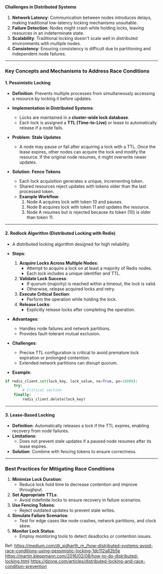 #### Challenges in Distributed Systems

1. **Network Latency**: Communication between nodes introduces delays, making traditional low-latency locking mechanisms unsuitable.
2. **Failure Detection**: Nodes might crash while holding locks, leaving resources in an indeterminate state.
3. **Scalability**: Traditional locking doesn't scale well in distributed environments with multiple nodes.
4. **Consistency**: Ensuring consistency is difficult due to partitioning and independent node failures.

---

### Key Concepts and Mechanisms to Address Race Conditions

#### 1. **Pessimistic Locking**

- **Definition**: Prevents multiple processes from simultaneously accessing a resource by locking it before updates.
    
- **Implementation in Distributed Systems**:
    - Locks are maintained in a **cluster-wide lock database**.
    - Each lock is assigned a **TTL (Time-to-Live)** or lease to automatically release if a node fails.
    
- **Problem**: **Stale Updates**
    - A node may pause or fail after acquiring a lock with a TTL. Once the lease expires, other nodes can acquire the lock and modify the resource. If the original node resumes, it might overwrite newer updates.
    
- **Solution**: **Fence Tokens**
    - Each lock acquisition generates a unique, incrementing token.
    - Shared resources reject updates with tokens older than the last processed token.
    - **Example Workflow**:
        1. Node A acquires lock with token 10 and pauses.
        2. Node B acquires lock with token 11 and updates the resource.
        3. Node A resumes but is rejected because its token (10) is older than token 11.

---

#### 2. **Redlock Algorithm** (Distributed Locking with Redis)

- A distributed locking algorithm designed for high reliability.
- **Steps**:
    1. **Acquire Locks Across Multiple Nodes**:
        - Attempt to acquire a lock on at least a majority of Redis nodes.
        - Each lock includes a unique identifier and TTL.
    2. **Validate Lock Success**:
        - If quorum (majority) is reached within a timeout, the lock is valid.
        - Otherwise, release acquired locks and retry.
    3. **Execute Critical Section**:
        - Perform the operation while holding the lock.
    4. **Release Locks**:
        - Explicitly release locks after completing the operation.
        
- **Advantages**:
    - Handles node failures and network partitions.
    - Provides fault-tolerant mutual exclusion.
    
- **Challenges**:
    - Precise TTL configuration is critical to avoid premature lock expiration or prolonged contention.
    - Extended network partitions can disrupt quorum.
    
- **Example**:

```python
if redis_client.set(lock_key, lock_value, nx=True, px=10000):
    try:
        # Critical section
    finally:
        redis_client.delete(lock_key)
```

---

#### 3. **Lease-Based Locking**

- **Definition**: Automatically releases a lock if the TTL expires, enabling recovery from node failures.
- **Limitations**:
    - Does not prevent stale updates if a paused node resumes after its lease expires.
- **Solution**: Combine with fencing tokens to ensure correctness.

---

### Best Practices for Mitigating Race Conditions

1. **Minimize Lock Duration**:
    - Reduce lock hold time to decrease contention and improve throughput.
2. **Set Appropriate TTLs**:
    - Avoid indefinite locks to ensure recovery in failure scenarios.
3. **Use Fencing Tokens**:
    - Reject outdated updates to prevent stale writes.
4. **Simulate Failure Scenarios**:
    - Test for edge cases like node crashes, network partitions, and clock skew.
5. **Monitor Lock Status**:
    - Employ monitoring tools to detect deadlocks or contention issues.

Ref:
https://medium.com/@_sidharth_m_/how-distributed-systems-avoid-race-conditions-using-pessimistic-locking-1dc112a82b5e
https://martin.kleppmann.com/2016/02/08/how-to-do-distributed-locking.html
https://dzone.com/articles/distributed-locking-and-race-condition-prevention